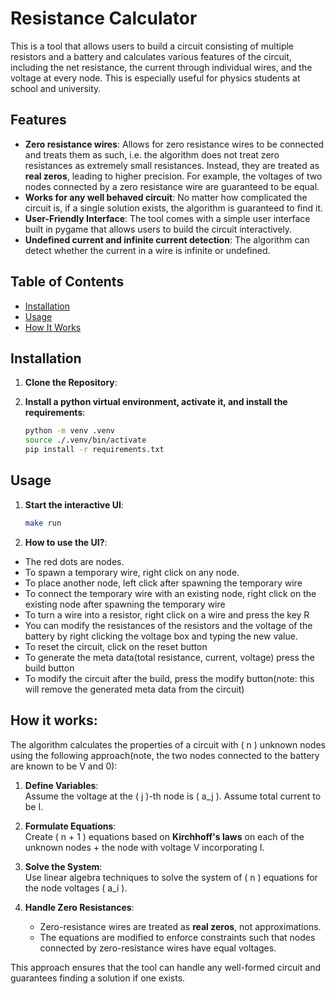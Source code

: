 # Resistance Calculator

This is a tool that allows users to build a circuit consisting of multiple resistors and a battery and calculates various features of the circuit, including the net resistance, the current through individual wires, and the voltage at every node. This is
especially useful for physics students at school and university.

## Features

- **Zero resistance wires**: Allows for zero resistance wires to be connected and treats them as such, i.e. the algorithm does not treat zero resistances as extremely small resistances. Instead, they are treated as **real zeros**, leading to higher precision. For example, the voltages of two nodes connected by a zero resistance wire are guaranteed to be equal.
- **Works for any well behaved circuit**: No matter how complicated the circuit is, if
a single solution exists, the algorithm is guaranteed to find it.
- **User-Friendly Interface**: The tool comes with a simple user interface built in pygame that allows users to build the circuit interactively.
- **Undefined current and infinite current detection**: The algorithm can detect whether the current in a wire is infinite or undefined.

## Table of Contents

- [Installation](#installation)
- [Usage](#usage)
- [How It Works](#how-it-works)

## Installation

1. **Clone the Repository**:

2. **Install a python virtual environment, activate it, and install the requirements**:
   ```bash
   python -m venv .venv
   source ./.venv/bin/activate
   pip install -r requirements.txt

## Usage

1. **Start the interactive UI**:
   ```bash
   make run

2. **How to use the UI?**:
- The red dots are nodes.
- To spawn a temporary wire, right click on any node.
- To place another node, left click after spawning the temporary wire
- To connect the temporary wire with an existing node, right click on the existing node after spawning the temporary wire
- To turn a wire into a resistor, right click on a wire and press the key R
- You can modify the resistances of the resistors and the voltage of the battery by right clicking the voltage box and typing the new value.
- To reset the circuit, click on the reset button
- To generate the meta data(total resistance, current, voltage) press the build button
- To modify the circuit after the build, press the modify button(note: this will remove the generated meta data from the circuit)

## How it works:

The algorithm calculates the properties of a circuit with \( n \) unknown nodes using the following approach(note, the two nodes connected to the battery are known to be V and 0):

1. **Define Variables**:  
   Assume the voltage at the \( j \)-th node is \( a_j \). Assume total current to be I.

2. **Formulate Equations**:  
   Create \( n + 1 \) equations based on **Kirchhoff's laws** on each of the unknown nodes + the node with voltage V incorporating I.

3. **Solve the System**:  
   Use linear algebra techniques to solve the system of \( n \) equations for the node voltages \( a_i \).

4. **Handle Zero Resistances**:  
   - Zero-resistance wires are treated as **real zeros**, not approximations.
   - The equations are modified to enforce constraints such that nodes connected by zero-resistance wires have equal voltages.

This approach ensures that the tool can handle any well-formed circuit and guarantees finding a solution if one exists.



